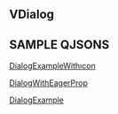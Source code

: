 ## VDialog


## SAMPLE QJSONS

<a href="https://studio.onplateau.com/quick/?q=/qjsons/DialogExampleWithıcon.qjson"  target="_blank">DialogExampleWithıcon</a>

<a href="https://studio.onplateau.com/quick/?q=/qjsons/DialogWithEagerProp.qjson"  target="_blank">DialogWithEagerProp</a>

<a href="https://studio.onplateau.com/quick/?q=/qjsons/DialogExample.qjson"  target="_blank">DialogExample</a>


